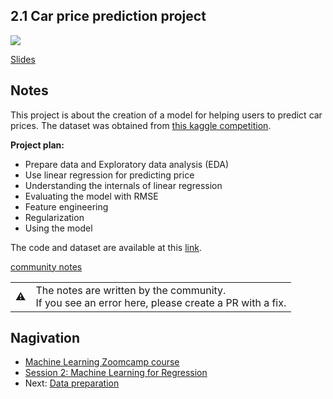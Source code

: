 
## 2.1 Car price prediction project

<a href="https://www.youtube.com/watch?v=vM3SqPNlStE"><img src="images/thumbnail-2-01.jpg"></a>

[Slides](https://www.slideshare.net/AlexeyGrigorev/ml-zoomcamp-21-car-price-prediction-project)


## Notes

This project is about the creation of a model for helping users to predict car prices. The dataset was obtained from [this 
kaggle competition](https://www.kaggle.com/CooperUnion/cardataset).

**Project plan:**

* Prepare data and Exploratory data analysis (EDA)
* Use linear regression for predicting price
* Understanding the internals of linear regression 
* Evaluating the model with RMSE
* Feature engineering  
* Regularization 
* Using the model 

The code and dataset are available at this [link](https://github.com/alexeygrigorev/mlbookcamp-code/tree/master/chapter-02-car-price). 

[community notes](https://edwardcodes.github.io/posts/lr-normal-equation/)

<table>
   <tr>
      <td>⚠️</td>
      <td>
         The notes are written by the community. <br>
         If you see an error here, please create a PR with a fix.
      </td>
   </tr>
</table>


## Nagivation

* [Machine Learning Zoomcamp course](../)
* [Session 2: Machine Learning for Regression](./)
* Next: [Data preparation](02-data-preparation.md)
